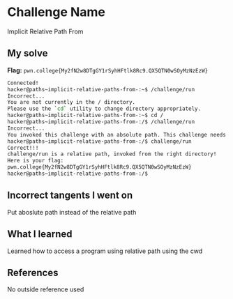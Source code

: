 # Challenge Name
Implicit Relative Path From

## My solve
**Flag:** `pwn.college{My2fN2w8DTgGY1rSyhHFtlk8Rc9.QX5QTN0wSOyMzNzEzW}`

```bash
Connected!
hacker@paths~implicit-relative-paths-from-:~$ /challenge/run
Incorrect...
You are not currently in the / directory.
Please use the `cd` utility to change directory appropriately.
hacker@paths~implicit-relative-paths-from-:~$ cd /
hacker@paths~implicit-relative-paths-from-:/$ /challenge/run
Incorrect...
You invoked this challenge with an absolute path. This challenge needs a relative path!
hacker@paths~implicit-relative-paths-from-:/$ challenge/run
Correct!!!
challenge/run is a relative path, invoked from the right directory!
Here is your flag:
pwn.college{My2fN2w8DTgGY1rSyhHFtlk8Rc9.QX5QTN0wSOyMzNzEzW}
hacker@paths~implicit-relative-paths-from-:/$
```
## Incorrect tangents I went on
Put aboslute path instead of the relative path

## What I learned
Learned how to access a program using relative path using the cwd

## References 
No outside reference used
